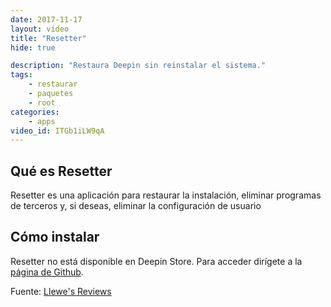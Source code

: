 ```yaml
---
date: 2017-11-17
layout: video
title: "Resetter"
hide: true

description: "Restaura Deepin sin reinstalar el sistema."
tags:
    - restaurar
    - paquetes
    - root
categories:
    - apps
video_id: ITGb1iLW9qA
---
```

<!--more-->

## Qué es Resetter

Resetter es una aplicación para restaurar la instalación, eliminar programas de terceros y, si deseas, eliminar la configuración de usuario

## Cómo instalar

Resetter no está disponible en Deepin Store. Para acceder dirígete a la [página de Github](https://github.com/gaining/Resetter).

Fuente: [Llewe's Reviews](https://www.youtube.com/channel/UCDWZo5C8MtGA_ZoTCu4UJ7A)
